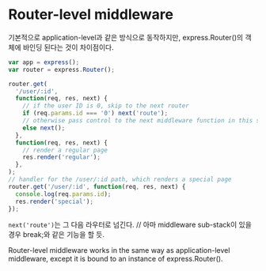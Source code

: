 # Router-level middleware

기본적으로 application-level과 같은 방식으로 동작하지만, express.Router()의 객체에 바인딩 된다는 것이 차이점이다.

```js
var app = express();
var router = express.Router();

router.get(
  '/user/:id',
  function(req, res, next) {
    // if the user ID is 0, skip to the next router
    if (req.params.id === '0') next('route');
    // otherwise pass control to the next middleware function in this stack
    else next();
  },
  function(req, res, next) {
    // render a regular page
    res.render('regular');
  },
);
// handler for the /user/:id path, which renders a special page
router.get('/user/:id', function(req, res, next) {
  console.log(req.params.id);
  res.render('special');
});
```

`next('route')`는 그 다음 라우터로 넘긴다.
// 아마 middleware sub-stack이 있을 경우 break;와 같은 기능을 할 듯.

Router-level middleware works in the same way as application-level middleware, except it is bound to an instance of express.Router().
